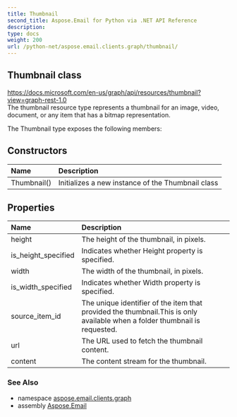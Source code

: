 ```yaml
---
title: Thumbnail
second_title: Aspose.Email for Python via .NET API Reference
description: 
type: docs
weight: 200
url: /python-net/aspose.email.clients.graph/thumbnail/
---
```


## Thumbnail class

https://docs.microsoft.com/en-us/graph/api/resources/thumbnail?view=graph-rest-1.0<br/>            The thumbnail resource type represents a thumbnail for an image, video, document, or any item that has a bitmap representation.

The Thumbnail type exposes the following members:
## Constructors
| Name | Description |
| :- | :- |
|Thumbnail()|Initializes a new instance of the Thumbnail class|
## Properties
| Name | Description |
| :- | :- |
|height|The height of the thumbnail, in pixels.|
|is_height_specified|Indicates whether Height property is specified.|
|width|The width of the thumbnail, in pixels.|
|is_width_specified|Indicates whether Width property is specified.|
|source_item_id|The unique identifier of the item that provided the thumbnail.This is only available when a folder thumbnail is requested.|
|url|The URL used to fetch the thumbnail content.|
|content|The content stream for the thumbnail.|

### See Also

* namespace [aspose.email.clients.graph](/python-net/aspose.email.clients.graph/)
* assembly [Aspose.Email](/python-net/)

